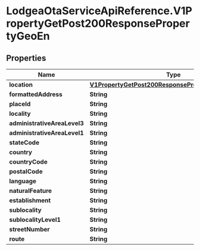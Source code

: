 # LodgeaOtaServiceApiReference.V1PropertyGetPost200ResponsePropertyGeoEn

## Properties

Name | Type | Description | Notes
------------ | ------------- | ------------- | -------------
**location** | [**V1PropertyGetPost200ResponsePropertyGeoDeLocation**](V1PropertyGetPost200ResponsePropertyGeoDeLocation.md) |  | [optional] 
**formattedAddress** | **String** |  | [optional] 
**placeId** | **String** |  | [optional] 
**locality** | **String** |  | [optional] 
**administrativeAreaLevel3** | **String** |  | [optional] 
**administrativeAreaLevel1** | **String** |  | [optional] 
**stateCode** | **String** |  | [optional] 
**country** | **String** |  | [optional] 
**countryCode** | **String** |  | [optional] 
**postalCode** | **String** |  | [optional] 
**language** | **String** |  | [optional] 
**naturalFeature** | **String** |  | [optional] 
**establishment** | **String** |  | [optional] 
**sublocality** | **String** |  | [optional] 
**sublocalityLevel1** | **String** |  | [optional] 
**streetNumber** | **String** |  | [optional] 
**route** | **String** |  | [optional] 


